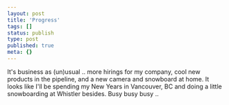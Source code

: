 ```yaml
---
layout: post
title: 'Progress'
tags: []
status: publish
type: post
published: true
meta: {}
---
```

It&#39;s business as (un)usual .. more hirings for my company, cool new products in the pipeline, and a new camera and snowboard at home.  It looks like I&#39;ll be spending my New Years in Vancouver, BC and doing a little snowboarding at Whistler besides.  Busy busy busy ..
